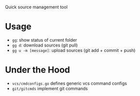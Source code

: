 Quick source management tool

# Usage

- `gg`: show status of current folder
- `gg d`: download sources (git pull)
- `gg u -m [message]`: upload sources (git add + commit + push)

# Under the Hood

- `vcs/cmdconfigs.go` defines generic vcs command configs
- `git/gitcmds` implement git commands 
